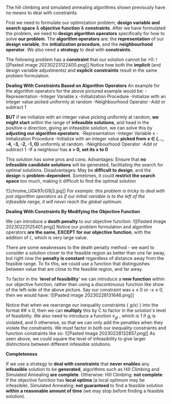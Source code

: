 The hill climbing and simulated annealing algorithms shown previously have no means to deal with constraints. 

First we need to formulate our optimization problem; **design variable and search space** & **objective function** & **constraints**. After we have formulated the problem, we need to **design algorithm operators** specifically for how to solve **our problem**. 
The **algorithm operators** are: the **representation** of our **design variable**, the **initialization procedure**, and the **neighbourhood operator**. We also need a **strategy** to deal with **constraints**.

The following problem has a **constraint** that our solution cannot be >0:
![[Pasted image 20230223122400.png]]
Notice how both the **implicit** (and design variable adjustments) and **explicit** **constraints** result in the same problem formulation.

**Dealing With Constraints Based on Algorithm Operators**
An example for the algorithm operators for the above pictured example would be:
-Representation
	-Integer Variable x
-Initialization Procedure
	-Initialize with an integer value picked uniformly at random
-Neighbourhood Operator
	-Add or subtract 1

**BUT** if we initialize with an integer value picking uniformly at random, **we might start** within the range of **infeasible solutions**, and head in the positive-x direction, giving an infeasible solution, we can solve this by **adjusting our algorithm operators**:
-Representation
	-Integer Variable x
-Initialization Procedure
	-Initialize with an integer value **picked from x $\in$ {..., -4, -3, -2, -1, 0}** uniformly at random.
-Neighbourhood Operator
	-Add or subtract 1
	-If a neighbour has **x > 0, set its x to 0**

This solution has some pros and cons:
Advantages: 
	Ensure that **no infeasible candidate solutions** will be generated, facilitating the search for optimal solutions.
Disadvantages: 
	May be **difficult to design**, and the **design** is **problem-dependent**. 
	Sometimes, it could **restrict the search space** too much, making it difficult to find the optimal solution

![[chrome_UGk97cG9j3.jpg]]
*For example: this problem is tricky to deal with just algorithm operators as if our initial variable is to the left of the infeasible range, it will never reach the global optimum.*

**Dealing With Constraints By Modifying the Objective Function**

We can introduce a **death penalty** to our objective function:
![[Pasted image 20230223125401.png]]
Notice our problem formulation and algorithm operators **are the same, EXCEPT for our objective function**, with the addition of `C`, which is very large value.

There are some weaknesses to the death penalty method - we want to consider a solution closer to the feasible region as better than one far away, but right now the **penalty is constant** regardless of distance away from the feasible range. To fix this, we could use a function that distinguishes between value that are close to the feasible region, and far away.

To factor in the '**level of feasibility**' we can introduce a **new function** within our objective function, rather than using a discontinuous function like show of the left-side of the above picture. Say our constraint was x $\leq$ 0 or -x $\leq$ 0, then we would have:
![[Pasted image 20230228131646.png]]

Notice that when we rearrange our inequality constraints { *g(x)* } into the format ## $\leq$ 0, then we can **multiply** this by C to factor in the solution's level of feasibility. We also need to introduce a function $v_{gi}$ , which is 1 if $g_i$ is violated, and 0 otherwise, so that we can only add the penalties when they violate the constraints. We must factor in both our inequality constraints and function constraints like so:
![[Pasted image 20230228132857.png]]
As seen above, we could square the level of infeasibility to give larger distinctions between different infeasible solutions.

**Completeness**

If we use a strategy to **deal with constraints** that **never enables** any **infeasible** solution to be **generated**, algorithms such as Hill Climbing and Simulated Annealing **are complete**.
Otherwise:
	Hill Climbing: **not complete** if the objective function has **local optima** (a local optimum may be infeasible).
	Simulated Annealing: **not guaranteed** to find a feasible solution **within a reasonable amount of time** (we may stop before finding a feasible solution).
